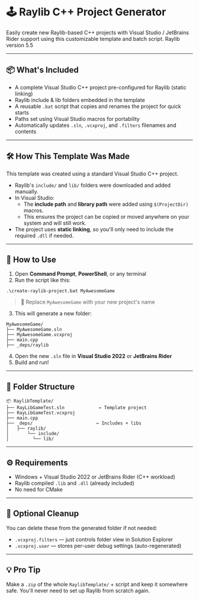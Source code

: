 # 🕹️ Raylib C++ Project Generator

Easily create new Raylib-based C++ projects with Visual Studio / JetBrains Rider support using this customizable template and batch script.
Raylib version 5.5

---

## 📦 What's Included

- A complete Visual Studio C++ project pre-configured for Raylib (static linking)
- Raylib include & lib folders embedded in the template
- A reusable `.bat` script that copies and renames the project for quick starts
- Paths set using Visual Studio macros for portability
- Automatically updates `.sln`, `.vcxproj`, and `.filters` filenames and contents

---

## 🛠️ How This Template Was Made

This template was created using a standard Visual Studio C++ project.

- Raylib's `include/` and `lib/` folders were downloaded and added manually.
- In Visual Studio:
  - The **include path** and **library path** were added using `$(ProjectDir)` macros.
  - This ensures the project can be copied or moved anywhere on your system and will still work.
- The project uses **static linking**, so you'll only need to include the required `.dll` if needed.

---

## 🚀 How to Use

1. Open **Command Prompt**, **PowerShell**, or any terminal
2. Run the script like this:

```
.\create-raylib-project.bat MyAwesomeGame
```

> 🔁 Replace `MyAwesomeGame` with your new project's name

3. This will generate a new folder:
```
MyAwesomeGame/
├── MyAwesomeGame.sln
├── MyAwesomeGame.vcxproj
├── main.cpp
├── _deps/raylib
```

4. Open the new `.sln` file in **Visual Studio 2022** or **JetBrains Rider**
5. Build and run!

---

## 📁 Folder Structure

```
📦 RaylibTemplate/
├── RayLibGameTest.sln             ← Template project
├── RayLibGameTest.vcxproj
├── main.cpp
├── _deps/                        ← Includes + libs
│   ├── raylib/
│   	└── include/
│		  └── lib/
```

---

## ⚙️ Requirements

- Windows + Visual Studio 2022 or JetBrains Rider (C++ workload)
- Raylib compiled `.lib` and `.dll` (already included)
- No need for CMake

---

## 🧼 Optional Cleanup

You can delete these from the generated folder if not needed:

- `.vcxproj.filters` — just controls folder view in Solution Explorer
- `.vcxproj.user` — stores per-user debug settings (auto-regenerated)

---

## 💡 Pro Tip

Make a `.zip` of the whole `RaylibTemplate/` + script and keep it somewhere safe. You'll never need to set up Raylib from scratch again.
